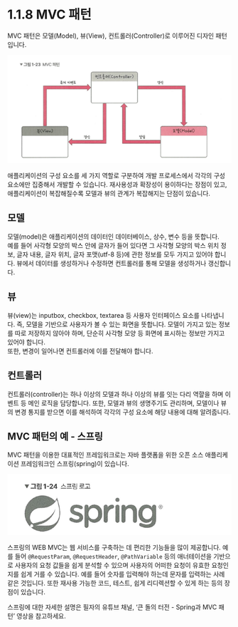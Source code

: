# 1.1.8 MVC 패턴
MVC 패턴은 모델(Model), 뷰(View), 컨트롤러(Controller)로 이루어진 디자인 패턴입니다. 

![그림1-23](../../images/그림1-23.png)

애플리케이션의 구성 요소를 세 가지 역할로 구분하여 개발 프로세스에서 각각의 구성 요소에만 집중해서 개발할 수 있습니다. 재사용성과 확장성이 용이하다는 장점이 있고, 애플리케이션이 복잡해질수록 모델과 뷰의 관계가 복잡해지는 단점이 있습니다.

## 모델
모델(model)은 애플리케이션의 데이터인 데이터베이스, 상수, 변수 등을 뜻합니다.  
예를 들어 사각형 모양의 박스 안에 글자가 들어 있다면 그 사각형 모양의 박스 위치 정보, 글자 내용, 글자 위치, 글자 포맷(utf-8 등)에 관한 정보를 모두 가지고 있어야 합니다. 뷰에서 데이터를 생성하거나 수정하면 컨트롤러를 통해 모델을 생성하거나 갱신합니다.

## 뷰
뷰(view)는 inputbox, checkbox, textarea 등 사용자 인터페이스 요소를 나타냅니다. 즉, 모델을 기반으로 사용자가 볼 수 있는 화면을 뜻합니다. 모델이 가지고 있는 정보를 따로 저장하지 않아야 하며, 단순히 사각형 모양 등 화면에 표시하는 정보만 가지고 있어야 합니다.  
또한, 변경이 일어나면 컨트롤러에 이를 전달해야 합니다.

## 컨트롤러
컨트롤러(controller)는 하나 이상의 모델과 하나 이상의 뷰를 잇는 다리 역햘을 하며 이벤트 등 메인 로직을 담당합니다. 또한, 모델과 뷰의 생명주기도 관리하며, 모델이나 뷰의 변경 통지를 받으면 이를 해석하여 각각의 구성 요소에 해당 내용에 대해 알려줍니다. 

## MVC 패턴의 예 - 스프링
MVC 패턴을 이용한 대표적인 프레임워크로는 자바 플랫폼을 위한 오픈 소스 애플리케이션 프레임워크인 스프링(spring)이 있습니다.

![그림1-24](../../images/그림1-24.png)

스프링의 WEB MVC는 웹 서비스를 구축하는 데 편리한 기능들을 많이 제공합니다. 예를 들어 `@RequestParam`, `@RequestHeader`, `@PathVariable` 등의 애너테이션을 기반으로 사용자의 요청 값들을 쉽게 분석할 수 있으며 사용자의 어떠한 요청이 유효한 요청인지를 쉽게 거를 수 있습니다. 예를 들어 숫자를 입력해야 하는데 문자를 입력하는 사례 같은 것입니다. 또한 재사용 가능한 코드, 테스트, 쉽게 리디렉션할 수 있게 하는 등의 장점이 있습니다.

스프링에 대한 자세한 설명은 필자의 유튜브 채널, ‘큰 돌의 터전 - Spring과 MVC 패턴’ 영상을 참고하세요.